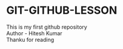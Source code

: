 # GIT-GITHUB-LESSON
This is my first github repository
<br>
Author - Hitesh Kumar
<br>
Thanku for reading
